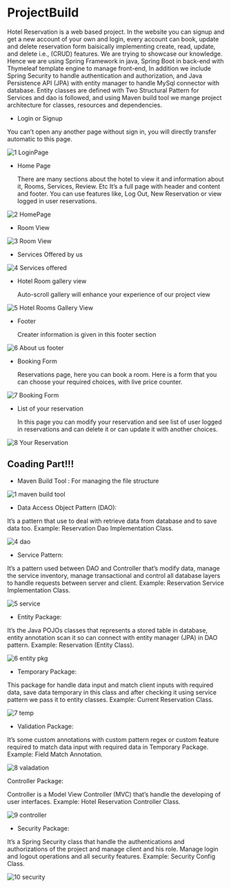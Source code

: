 # ProjectBuild
Hotel Reservation is a web based project. In the website you can signup and get a new account of your own and login, every account can book, update and delete reservation form baisically implementing create, read, update, and delete i.e., (CRUD) features. We are trying to showcase our knowledge. Hence we are using Spring Framework in java, Spring Boot in back-end with Thymeleaf template engine to manage front-end, In addition we include Spring Security to handle authentication and authorization, and Java Persistence API (JPA) with entity manager to handle MySql connector with database. Entity classes are defined with Two Structural Pattern for Services and dao is followed, and using Maven build tool we mange project architecture for classes, resources and dependencies. 



* Login or Signup
 
 You can’t open any another page without sign in, you will directly transfer automatic to this page.

![1 LoginPage](https://user-images.githubusercontent.com/78878627/114337469-c0e6ef80-9b6e-11eb-8516-f43bacdd68ca.jpg)



* Home Page

  There are many sections about the hotel to view it and information about it, Rooms, Services, Review. Etc It’s a full page with header and content and footer. You can use features like, Log Out, New Reservation or view logged in user reservations.


![2 HomePage](https://user-images.githubusercontent.com/78878627/114337558-ed027080-9b6e-11eb-96ee-b4361ed7628f.jpg)



* Room View 

![3 Room View](https://user-images.githubusercontent.com/78878627/114337719-45d20900-9b6f-11eb-92fb-0d1cd347fb94.jpg)



* Services Offered by us

![4 Services offered](https://user-images.githubusercontent.com/78878627/114337756-57b3ac00-9b6f-11eb-8859-b6cd425f7d09.jpg)



* Hotel Room gallery view

  Auto-scroll gallery will enhance your experience of our project view
  
![5 Hotel Rooms Gallery View](https://user-images.githubusercontent.com/78878627/114337816-71ed8a00-9b6f-11eb-9e62-880cfa299cd3.jpg)



* Footer

  Creater information is given in this footer section
  
![6 About us footer](https://user-images.githubusercontent.com/78878627/114337876-9184b280-9b6f-11eb-8e84-82430d93cc54.jpg)

  
  
* Booking Form
  
  Reservations page, here you can book a room. Here is a form that you can choose your required choices, with live price counter.

![7 Booking Form](https://user-images.githubusercontent.com/78878627/114337949-b37e3500-9b6f-11eb-99fa-ebd1ecbac02b.jpg)



* List of your reservation

  In this page you can modify your reservation and see list of user logged in reservations and can delete it or can update it with another choices.
  
![8 Your Reservation](https://user-images.githubusercontent.com/78878627/114337985-c2fd7e00-9b6f-11eb-8ffa-9f7942ec97f8.jpg)


## Coading Part!!!

* Maven Build Tool : For managing the file structure

![1 maven build tool](https://user-images.githubusercontent.com/78878627/115064995-36561580-9f0b-11eb-8845-97e8a017cea4.jpg)



* Data Access Object Pattern (DAO):

It’s a pattern that use to deal with retrieve data from database and to save data too. Example: Reservation Dao Implementation Class.

![4 dao](https://user-images.githubusercontent.com/78878627/115065023-4110aa80-9f0b-11eb-8aad-a648765c18df.jpg)



* Service Pattern:

It’s a pattern used between DAO and Controller that’s modify data, manage the service inventory, manage transactional and control all database layers to handle requests between server and client. Example: Reservation Service Implementation Class.

![5 service](https://user-images.githubusercontent.com/78878627/115065035-466df500-9f0b-11eb-8b88-c6bfaf82ff8b.jpg)



* Entity Package:

It’s the Java POJOs classes that represents a stored table in database, entity annotation scan it so can connect with entity manager (JPA) in DAO pattern. Example: Reservation (Entity Class).

![6 entity pkg](https://user-images.githubusercontent.com/78878627/115065100-5b4a8880-9f0b-11eb-9528-177e7a822ec6.jpg)



* Temporary Package:

This package for handle data input and match client inputs with required data, save data temporary in this class and after checking it using service pattern we pass it to entity classes. Example: Current Reservation Class.

![7 temp](https://user-images.githubusercontent.com/78878627/115067467-9a2e0d80-9f0e-11eb-8fa6-3c1ca4f62e0e.jpg)



* Validation Package:

It’s some custom annotations with custom pattern regex or custom feature required to match data input with required data in Temporary Package. Example: Field Match Annotation.

![8 valadation](https://user-images.githubusercontent.com/78878627/115065124-61d90000-9f0b-11eb-9083-f3337378a356.jpg)



Controller Package:

Controller is a Model View Controller (MVC) that’s handle the developing of user interfaces. Example: Hotel Reservation Controller Class.

![9 controller](https://user-images.githubusercontent.com/78878627/115065142-669db400-9f0b-11eb-90f1-57c6b6fb3d8b.jpg)



* Security Package:

It’s a Spring Security class that handle the authentications and authorizations of the project and manage client and his role. Manage login and logout operations and all security features. Example: Security Config Class.

![10 security](https://user-images.githubusercontent.com/78878627/115065160-6bfafe80-9f0b-11eb-8cb1-b93c5f1b0013.jpg)








